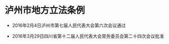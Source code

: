 # 泸州市地方立法条例

- 2016年2月4日泸州市第七届人民代表大会第六次会议通过

- 2016年3月29日四川省第十二届人民代表大会常务委员会第二十四次会议批准

<!-- INFO END -->
